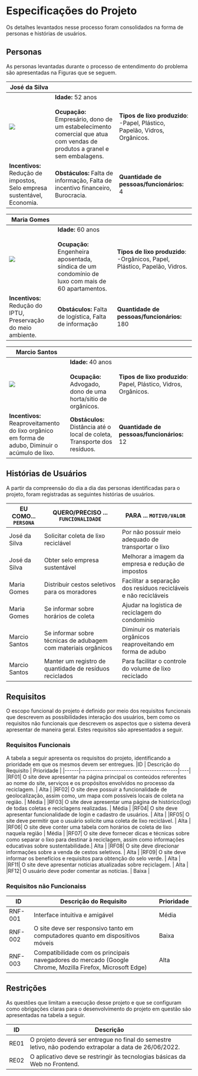 # Especificações do Projeto

Os detalhes levantados nesse processo foram consolidados na forma de personas e histórias de usuários.

## Personas

As personas levantadas durante o processo de entendimento do problema são apresentadas na Figuras que se seguem.

| José da Silva      |                                    |                |
|--------------------|------------------------------------|----------------------------------------|
|**![](https://lh5.googleusercontent.com/jE99iyrjsZ-JBLc-I0Y6SsSMUpQLZOVBKNH_xYB9hMGyq2ziqSA_CLZWjW8yiE1RnRTQG5Pkgey40DDEIP8jhEnG4LIGzanrzpQc0oPiUT6bIk-TmCr0pfRT5xhyLxB_3QW0E5uo)**|**Idade:** 52 anos <br><br> **Ocupação:** Empresário, dono de um estabelecimento comercial que atua com vendas de produtos a granel e sem embalagens. |**Tipos de lixo produzido**: -Papel, Plástico, Papelão, Vidros, Orgânicos.|
|**Incentivos:**  Redução de impostos, Selo empresa sustentável, Economia.  |**Obstáculos:** Falta de informação, Falta de incentivo financeiro, Burocracia. |**Quantidade de pessoas/funcionários:** 4| 

| Maria Gomes        |                                    |                |
|--------------------|------------------------------------|----------------------------------------|
|**![](https://lh3.googleusercontent.com/idjh1Chmfl_jsmulAoX71OtV62ODlA8rFCrGPVOEyAKscfy6cmcTHJlFrtn8QS__9VMGhg3dUl1rALB07IjCA-8xEXVWER6fm7msYW-h0WPt_ItF4NgmWGylC2KNu0_mqdGIe2L3)**|**Idade:** 60 anos <br><br>  **Ocupação:** Engenheira aposentada, síndica de um condomínio de luxo com mais de 60 apartamentos. |**Tipos de lixo produzido**: -Orgânicos, Papel, Plástico, Papelão, Vidros.|
|**Incentivos:**  Redução do IPTU, Preservação do meio ambiente.  |**Obstáculos:** Falta de logística, Falta de informação |**Quantidade de pessoas/funcionários:** 180| 

| Marcio Santos      |                                    |                |
|--------------------|------------------------------------|----------------------------------------|
|**![](https://lh4.googleusercontent.com/jKePMYEcD6TGWaidQKK1_hue52hklkWGgyVpxGJe-mtcqk6tJjxQADQVXwMiJVhi_r9tmF186sVoA-htxE35xX0DcXgdkrNLhd7_zF8rDuyLddDheMEwrds8dehQjmg000Yp9GmE)**|**Idade:** 40 anos <br><br>  **Ocupação:** Advogado, dono de uma horta/sitio de orgânicos. |**Tipos de lixo produzido**:  Papel, Plástico, Vidros, Orgânicos.|
|**Incentivos:** <br> Reaproveitamento do lixo orgânico <br> em forma de adubo, Diminuir o acúmulo de lixo. |**Obstáculos:** Distância até o local de coleta, Transporte dos resíduos. |**Quantidade de pessoas/funcionários:** 12| 


## Histórias de Usuários


A partir da compreensão do dia a dia das personas identificadas para o projeto, foram registradas as seguintes histórias de usuários.

|EU COMO... `PERSONA`| QUERO/PRECISO ... `FUNCIONALIDADE`                            | PARA ... `MOTIVO/VALOR`                                         |
|--------------------|---------------------------------------------------------------|---------------------------------------------------------------- |
|José da Silva       | Solicitar coleta de lixo reciclável                           | Por não possuir meio adequado de transportar o lixo             |
|José da Silva       | Obter selo empresa sustentável                                | Melhorar a imagem da empresa e redução de impostos              |
|Maria Gomes         | Distribuir cestos seletivos para os moradores                 | Facilitar a separação dos resíduos recicláveis e não recicláveis|
| Maria Gomes        | Se informar sobre horários de coleta                          |  Ajudar na logística de reciclagem do condomínio               |
| Marcio Santos      | Se informar sobre técnicas de adubagem com materiais orgânicos| Diminuir os materiais orgânicos reaproveitando em forma de adubo| 
| Marcio Santos      | Manter um registro de quantidade de resíduos reciclados       |Para facilitar o controle do volume de lixo reciclado             |


## Requisitos


O escopo funcional do projeto é definido por meio dos requisitos funcionais que descrevem as possibilidades interação dos usuários, bem como os requisitos não funcionais que descrevem os aspectos que o sistema deverá apresentar de maneira geral. Estes requisitos são apresentados a seguir.


### Requisitos Funcionais


A tabela a seguir apresenta os requisitos do projeto, identificando a prioridade em que os mesmos devem ser entregues.
|ID    | Descrição do Requisito  | Prioridade |
|------|-----------------------------------------|----|
|RF01| O site deve apresentar na página principal os conteúdos referentes ao nome do site, serviços e os propósitos envolvidos no processo da reciclagem. | Alta |
|RF02| O site deve possuir a funcionalidade de geolocalização, assim como, um mapa com possíveis locais de coleta na região. | Média |
|RF03| O site deve apresentar uma página de histórico(log) de todas coletas e reciclagens realizadas. | Média |
|RF04| O site deve apresentar funcionalidade de login e cadastro de usuários. | Alta |
|RF05| O site deve permitir que o usuário solicite uma coleta de lixo reciclável. | Alta |
|RF06| O site deve conter uma tabela com horários de coleta de  lixo naquela região | Média |
|RF07| O site deve fornecer dicas e técnicas sobre como separar o lixo para destinar à reciclagem, assim como informações educativas sobre sustentabilidade.| Alta |
|RF08| O site deve direcionar informações sobre a venda de cestos seletivos. | Alta |
|RF09| O site deve informar os benefícios e requisitos para obtenção do selo verde. | Alta |   
|RF11| O site deve apresentar notícias atualizadas sobre reciclagem. | Alta |
|RF12| O usuário deve poder comentar as notícias. | Baixa | 


### Requisitos não Funcionaiss


|ID     | Descrição do Requisito  |Prioridade |
|-------|-------------------------|----|
|RNF-001| Interface intuitiva e amigável | Média | 
|RNF-002| O site deve ser responsivo tanto em computadores quanto  em dispositivos móveis |  Baixa | 
|RNF-003| Compatibilidade com os principais navegadores do mercado (Google Chrome, Mozilla Firefox, Microsoft Edge) | Alta |



## Restrições

As questões que limitam a execução desse projeto e que se configuram como obrigações claras para o desenvolvimento do projeto em questão são apresentadas na tabela a seguir.

|**ID**| **Descrição**                                           |
|--|-------------------------------------------------------|
|RE01| O projeto deverá ser entregue no final do semestre letivo, não podendo extrapolar a data de 26/06/2022.|
|RE02| O aplicativo deve se restringir às tecnologias básicas da Web no Frontend.|
